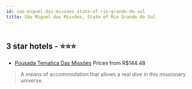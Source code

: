 ```yaml
---
id: sao-miguel-das-missoes-state-of-rio-grande-do-sul
title: São Miguel das Missões, State of Rio Grande do Sul
---
```


<center><img src="https://static.hotelurbano.com/reservas/prod0/5/5001/555c7b618e0a9_foto_acomodacoes_area_externa_01.jpg" alt="" /></center>


##  3 star hotels - ⭐️⭐️⭐️

-    [Pousada Tematica Das Missões](https://us.hurb.com/hotels/sao-miguel-das-missoes/pousada-das-missoes-5001?cmp=18055) Prices from R$144.48
   > A means of accommodation that allows a real dive in this missionary universe.
